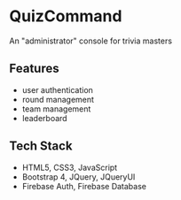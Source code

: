 # QuizCommand
An "administrator" console for trivia masters

## Features
- user authentication
- round management
- team management
- leaderboard

## Tech Stack
- HTML5, CSS3, JavaScript
- Bootstrap 4, JQuery, JQueryUI
- Firebase Auth, Firebase Database
